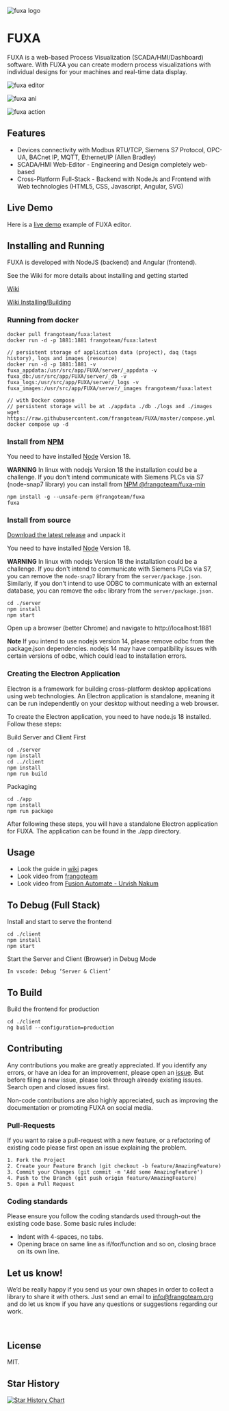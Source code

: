 ![fuxa logo](/client/src/favicon.ico)
# FUXA
FUXA is a web-based Process Visualization (SCADA/HMI/Dashboard) software. With FUXA you can create modern process visualizations with individual designs for your machines and real-time data display.

![fuxa editor](/screenshot/fuxa-editor.png)

![fuxa ani](/screenshot/fuxa-thinglinks.gif)

![fuxa action](/screenshot/feature-action-move.gif)

## Features
- Devices connectivity with Modbus RTU/TCP, Siemens S7 Protocol, OPC-UA, BACnet IP, MQTT, Ethernet/IP (Allen Bradley)
- SCADA/HMI Web-Editor - Engineering and Design completely web-based
- Cross-Platform Full-Stack - Backend with NodeJs and Frontend with Web technologies (HTML5, CSS, Javascript, Angular, SVG)

## Live Demo
Here is a [live demo](https://frangoteam.github.io) example of FUXA editor.

## Installing and Running
FUXA is developed with NodeJS (backend) and Angular (frontend).

See the Wiki for more details about installing and getting started

[Wiki](https://github.com/frangoteam/FUXA/wiki)

[Wiki Installing/Building](https://github.com/frangoteam/FUXA/wiki/Installing-and-Running)


### Running from docker
```
docker pull frangoteam/fuxa:latest
docker run -d -p 1881:1881 frangoteam/fuxa:latest

// persistent storage of application data (project), daq (tags history), logs and images (resource)
docker run -d -p 1881:1881 -v fuxa_appdata:/usr/src/app/FUXA/server/_appdata -v fuxa_db:/usr/src/app/FUXA/server/_db -v fuxa_logs:/usr/src/app/FUXA/server/_logs -v fuxa_images:/usr/src/app/FUXA/server/_images frangoteam/fuxa:latest

// with Docker compose
// persistent storage will be at ./appdata ./db ./logs and ./images
wget https://raw.githubusercontent.com/frangoteam/FUXA/master/compose.yml
docker compose up -d
```

### Install from [NPM](https://www.npmjs.com/package/@frangoteam/fuxa)

You need to have installed [Node](https://nodejs.org/en/about/previous-releases) Version 18.

**WARNING** In linux with nodejs Version 18 the installation could be a challenge.
If you don't intend communicate with Siemens PLCs via S7 (node-snap7 library) you can install from [NPM @frangoteam/fuxa-min](https://www.npmjs.com/package/@frangoteam/fuxa-min)

```
npm install -g --unsafe-perm @frangoteam/fuxa
fuxa
```

### Install from source
[Download the latest release](https://github.com/frangoteam/FUXA/releases) and unpack it

You need to have installed [Node](https://nodejs.org/en/about/previous-releases) Version 18.

**WARNING** In linux with nodejs Version 18 the installation could be a challenge.
If you don't intend to communicate with Siemens PLCs via S7, you can remove the ```node-snap7``` library from the ```server/package.json```. Similarly, if you don't intend to use ODBC to communicate with an external database, you can remove the ```odbc``` library from the ```server/package.json```.

```
cd ./server
npm install
npm start
```

Open up a browser (better Chrome) and navigate to http://localhost:1881

**Note** If you intend to use nodejs version 14, please remove odbc from the package.json dependencies. nodejs 14 may have compatibility issues with certain versions of odbc, which could lead to installation errors.

### Creating the Electron Application
Electron is a framework for building cross-platform desktop applications using web technologies. An Electron application is standalone, meaning it can be run independently on your desktop without needing a web browser.

To create the Electron application, you need to have node.js 18 installed. Follow these steps:

Build Server and Client First
```
cd ./server
npm install
cd ../client
npm install
npm run build
```

Packaging
```
cd ./app
npm install
npm run package
```

After following these steps, you will have a standalone Electron application for FUXA. The application can be found in the ./app directory.

## Usage
- Look the guide in [wiki](https://github.com/frangoteam/FUXA/wiki) pages
- Look video from [frangoteam](https://www.youtube.com/@umbertonocelli5301)
- Look video from [Fusion Automate - Urvish Nakum](https://youtube.com/playlist?list=PLxrSjjYyzaaK8uY3kVaFzfGnwhVXiCEAO&si=aU1OxgkUvLQ3bXHq)

## To Debug (Full Stack)
Install and start to serve the frontend
```
cd ./client
npm install
npm start
```

Start the Server and Client (Browser) in Debug Mode
```
In vscode: Debug ‘Server & Client’
```

## To Build
Build the frontend for production
```
cd ./client
ng build --configuration=production
```

## Contributing
Any contributions you make are greatly appreciated.
If you identify any errors, or have an idea for an improvement, please open an [issue](/../../issues).
But before filing a new issue, please look through already existing issues. Search open and closed issues first.

Non-code contributions are also highly appreciated, such as improving the documentation or promoting FUXA on social media.

### Pull-Requests
If you want to raise a pull-request with a new feature, or a refactoring of existing code please first open an issue explaining the problem.
```
1. Fork the Project
2. Create your Feature Branch (git checkout -b feature/AmazingFeature)
3. Commit your Changes (git commit -m 'Add some AmazingFeature')
4. Push to the Branch (git push origin feature/AmazingFeature)
5. Open a Pull Request
```

### Coding standards
Please ensure you follow the coding standards used through-out the existing code base. Some basic rules include:
- Indent with 4-spaces, no tabs.
- Opening brace on same line as if/for/function and so on, closing brace on its own line.

## Let us know!
We’d be really happy if you send us your own shapes in order to collect a library to share it with others. Just send an email to info@frangoteam.org and do let us know if you have any questions or suggestions regarding our work.

## <a href="https://discord.gg/WZhxz9uHh4" target="_blank" > <img src="https://skillicons.dev/icons?i=discord" alt=""></a>

## License
MIT.

## Star History
[![Star History Chart](https://api.star-history.com/svg?repos=frangoteam/FUXA&type=Date)](https://star-history.com/#frangoteam/FUXA&Date)

